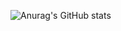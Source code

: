 
![Anurag's GitHub stats](https://github-readme-stats.vercel.app/api?username=anuraghazra&show_icons=true&theme=merko)
